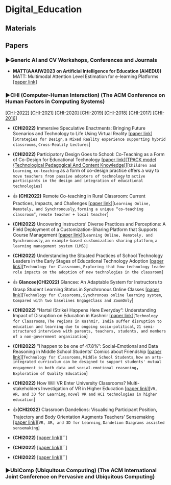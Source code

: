 # Digital_Education

## Materials


## Papers

### ▶Generic AI and CV Workshops, Conferences and Journals

* **MATT(AAAIW2023 on Artificial Intelligence for Education (AI4EDU))** MATT: Multimodal Attention Level Estimation for e-learning Platforms [[paper link](https://arxiv.org/abs/2301.09174)]

### ▶CHI (Computer-Human Interaction) (The ACM Conference on Human Factors in Computing Systems)
[[CHI-2022](https://st.sigchi.org/publications/toc/chi-2022.html)] [[CHI-2021](https://st.sigchi.org/publications/toc/chi-2021.html)] [[CHI-2020](https://st.sigchi.org/publications/toc/chi-2020.html)] [[CHI-2019](https://st.sigchi.org/publications/toc/chi-2019.html)] [[CHI-2018](https://st.sigchi.org/publications/toc/chi-2018.html)] [[CHI-2017](https://st.sigchi.org/publications/toc/chi-2017.html)] [[CHI-2016](https://st.sigchi.org/publications/toc/chi-2016.html)] 

* **(CHI2022)** Immersive Speculative Enactments: Bringing Future Scenarios and Technology to Life Using Virtual Reality [[paper link](https://dl.acm.org/doi/10.1145/3491102.3517492)][`Strategies for Design`, `a Mixed Reality experience supporting hybrid classrooms`, `Cross-Reality Lectures`]

* **(CHI2022)** Participatory Design Goes to School: Co-Teaching as a Form of Co-Design for Educational Technology [[paper link](https://dl.acm.org/doi/10.1145/3491102.3517667)][[TPACK model (Technological Pedagogical And Content Knowledge)](http://tpack.org)][`Children and Learning`, `co-teaching` as a form of co-design practice offers a way to `move teachers from passive adopters of technology` to `active participants in the design and integration of educational technologies`]

* 👍 **(CHI2022)** Remote Co-teaching in Rural Classroom: Current Practices, Impacts, and Challenges [[paper link](https://dl.acm.org/doi/10.1145/3491102.3501924)][`Learning Online, Remotely, and Synchronously`, `forming a unique “co-teaching classroom”`, `remote teacher + local teacher`]

* **(CHI2022)** Uncovering Instructors’ Diverse Practices and Perceptions: A Field Deployment of a Customization-Sharing Platform that Supports Course Management [[paper link](https://dl.acm.org/doi/10.1145/3491102.3501846)][`Learning Online, Remotely, and Synchronously`, `an example-based customization sharing platform`, `a learning management system (LMS)`]

* **(CHI2022)** Understanding the Situated Practices of School Technology Leaders in the Early Stages of Educational Technology Adoption [[paper link](https://dl.acm.org/doi/10.1145/3491102.3502120)][`Technology for Classrooms`, `Exploring that how technology leader role impacts on the adoption of new technologies in the classroom`]

* 👍 **Glancee(CHI2022)** Glancee: An Adaptable System for Instructors to Grasp Student Learning Status in Synchronous Online Classes [[paper link](https://dl.acm.org/doi/10.1145/3491102.3517482)][`Technology for Classrooms`, `Synchronous online learning system`, `Compared with two baselines EngageClass and ZoomOnly`]

* **(CHI2022)** “Hartal (Strike) Happens Here Everyday”: Understanding Impact of Disruption on Education in Kashmir [[paper link](https://dl.acm.org/doi/10.1145/3491102.3502126)][`Technology for Classrooms`, `The regions in Kashmir, India suffer disruption to education and learning due to ongoing socio-political`, `21 semi-structured interviews with parents, teachers, students, and members of a non-government organization`]

* **(CHI2022)** ”I happen to be one of 47.8%”: Social-Emotional and Data Reasoning in Middle School Students’ Comics about Friendship [[paper link](https://dl.acm.org/doi/10.1145/3491102.3502086)][`Technology for Classrooms`, `Middle School Students`, `how an arts-integrated curriculum can be designed to support students' mutual engagement in both data and social-emotional reasoning`， `Exploration of Quality Education`]

* **(CHI2022)** How Will VR Enter University Classrooms? Multi-stakeholders Investigation of VR in Higher Education [[paper link](https://dl.acm.org/doi/10.1145/3491102.3517542)][`VR, AR, and 3D for Learning`, `novel VR and HCI technologies in higher education`]

* 👍**(CHI2022)** Classroom Dandelions: Visualising Participant Position, Trajectory and Body Orientation Augments Teachers’ Sensemaking [[paper link](https://dl.acm.org/doi/10.1145/3491102.3517736)][`VR, AR, and 3D for Learning`, `Dandelion Diagrams assisted sensemaking`]

* **(CHI2022)** [[paper link]()][``]

* **(CHI2022)** [[paper link]()][``]

* **(CHI2022)** [[paper link]()][``]


### ▶UbiComp (Ubiquitous Computing) (The ACM International Joint Conference on Pervasive and Ubiquitous Computing)


